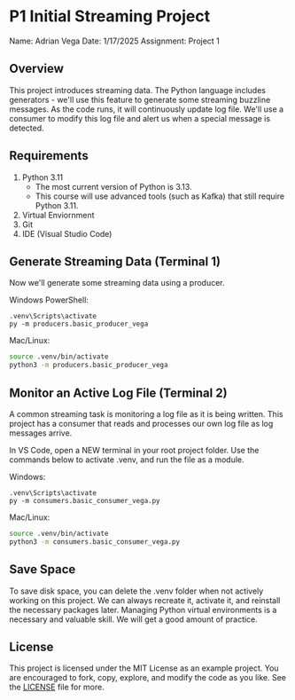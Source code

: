 # P1 Initial Streaming Project
Name: Adrian Vega
Date: 1/17/2025
Assignment: Project 1

## Overview

This project introduces streaming data. 
The Python language includes generators - we'll use this feature to generate some streaming buzzline messages. 
As the code runs, it will continuously update log file. 
We'll use a consumer to modify this log file and alert us when a special message is detected. 

## Requirements

1. Python 3.11
    - The most current version of Python is 3.13. 
    - This course will use advanced tools (such as Kafka) that still require Python 3.11. 
2. Virtual Enviornment
3. Git
4. IDE (Visual Studio Code)

## Generate Streaming Data (Terminal 1)

Now we'll generate some streaming data using a producer.

Windows PowerShell:

```shell
.venv\Scripts\activate
py -m producers.basic_producer_vega
```

Mac/Linux:
```zsh
source .venv/bin/activate
python3 -m producers.basic_producer_vega
```

## Monitor an Active Log File (Terminal 2)

A common streaming task is monitoring a log file as it is being written. 
This project has a consumer that reads and processes our own log file as log messages arrive. 

In VS Code, open a NEW terminal in your root project folder. 
Use the commands below to activate .venv, and run the file as a module. 

Windows:
```shell
.venv\Scripts\activate
py -m consumers.basic_consumer_vega.py
```

Mac/Linux:
```zsh
source .venv/bin/activate
python3 -m consumers.basic_consumer_vega.py
```

## Save Space
To save disk space, you can delete the .venv folder when not actively working on this project.
We can always recreate it, activate it, and reinstall the necessary packages later. 
Managing Python virtual environments is a necessary and valuable skill. 
We will get a good amount of practice. 

## License
This project is licensed under the MIT License as an example project. 
You are encouraged to fork, copy, explore, and modify the code as you like. 
See the [LICENSE](LICENSE.txt) file for more.
